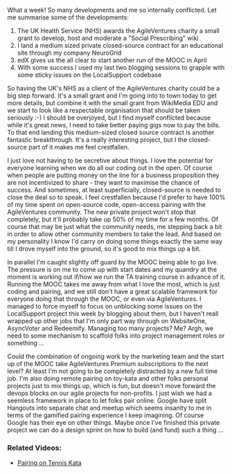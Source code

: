 What a week!  So many developments and me so internally conflicted.  Let me summarise some of the developments:

1. The UK Health Service (NHS) awards the AgileVentures charity a small grant to develop, host and moderate a "Social Prescribing" wiki
2. I land a medium sized private closed-source contract for an educational site through my company NeuroGrid
3. edX gives us the all clear to start another run of the MOOC in April
4. With some success I used my last two blogging sessions to grapple with some sticky issues on the LocalSupport codebase

So having the UK's NHS as a client of the AgileVentures charity could be a big step forward.  It's a small grant and I'm going into to town today to get more details, but combine it with the small grant from WikiMedia EDU and we start to look like a respectable organisation that should be taken seriously :-)  I should be overjoyed, but I find myself conflicted because while it's great news, I need to take better paying gigs now to pay the bills.  To that end landing this medium-sized closed source contract is another fantastic breakthrough.  It's a really interesting project, but I the closed-source part of it makes me feel crestfallen.

I just love not having to be secretive about things.  I love the potential for everyone learning when we do all our coding out in the open.  Of course when people are putting money on the line for a business proposition they are not incentivized to share - they want to maximise the chance of success.  And sometimes, at least superficially, closed-source is needed to close the deal so to speak.  I feel crestfallen because I'd prefer to have 100% of my time spent on open-source code, open-access pairing with the AgileVentures community.  The new private project won't stop that completely, but it'll probably take up 50% of my time for a few months.  Of course that may be just what the community needs, me stepping back a bit in order to allow other community members to take the lead.  And based on my personality I know I'd carry on doing some things exactly the same way till I drove myself into the ground, so it's good to mix things up a bit.

In parallel I'm caught slightly off guard by the MOOC being able to go live.  The pressure is on me to come up with start dates and my quandry at the moment is working out if/how we run the TA training course in advance of it.  Running the MOOC takes me away from what I love the most, which is just coding and pairing, and we still don't have a great scalable framework for everyone doing that through the MOOC, or even via AgileVentures.  I managed to force myself to focus on unblocking some issues on the LocalSupport project this week by blogging about them, but I haven't reall wrapped up other jobs that I'm only part way through on WebsiteOne, AsyncVoter and Redeemify.  Managing too many projects? Me? Argh, we need to some mechanism to scaffold folks into project management roles or something ...

Could the combination of ongoing work by the marketing team and the start up of the MOOC take AgileVentures Premium subscriptions to the next level? At least I'm not going to be completely distracted by a new full time job.  I'm also doing remote pairing on toy-kata and other folks personal projects just to mix things up, which is fun, but doesn't move forward the devops blocks on our agile projects for non-profits.  I just wish we had a seemless framework in place to let folks pair online.  Google have split Hangouts into separate chat and meetup which seems insanity to me in terms of the gamified pairing experience I keep imagining.  Of course Google has their eye on other things.  Maybe once I've finished this private project we can do a design sprint on how to build (and fund) such a thing ...

### Related Videos: 

* [Pairing on Tennis Kata](http://youtu.be/QqMTSqux9Gs)
